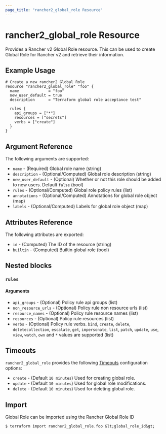 ```yaml
---
page_title: "rancher2_global_role Resource"
---
```


# rancher2\_global\_role Resource

Provides a Rancher v2 Global Role resource. This can be used to create Global Role for Rancher v2 and retrieve their information.

## Example Usage

```hcl
# Create a new rancher2 Global Role
resource "rancher2_global_role" "foo" {
  name             = "foo"
  new_user_default = true
  description      = "Terraform global role acceptance test"

  rules {
    api_groups = ["*"]
    resources = ["secrets"]
    verbs = ["create"]
  }
}
```

## Argument Reference

The following arguments are supported:

* `name` - (Required) Global role name (string)
* `description` - (Optional/Computed) Global role description (string)
* `new_user_default` - (Optional) Whether or not this role should be added to new users. Default `false` (bool)
* `rules` - (Optional/Computed) Global role policy rules (list)
* `annotations` - (Optional/Computed) Annotations for global role object (map)
* `labels` - (Optional/Computed) Labels for global role object (map)

## Attributes Reference

The following attributes are exported:

* `id` - (Computed) The ID of the resource (string)
* `builtin` - (Computed) Builtin global role (bool)

## Nested blocks

### `rules`

#### Arguments

* `api_groups` - (Optional) Policy rule api groups (list)
* `non_resource_urls` - (Optional) Policy rule non resource urls (list)
* `resource_names` - (Optional) Policy rule resource names (list)
* `resources` - (Optional) Policy rule resources (list)
* `verbs` - (Optional) Policy rule verbs. `bind`, `create`, `delete`, `deletecollection`, `escalate`, `get`, `impersonate`, `list`, `patch`, `update`, `use`, `view`, `watch`, `own` and `*` values are supported (list)

## Timeouts

`rancher2_global_role` provides the following
[Timeouts](https://www.terraform.io/docs/configuration/resources.html#operation-timeouts) configuration options:

- `create` - (Default `10 minutes`) Used for creating global role.
- `update` - (Default `10 minutes`) Used for global role modifications.
- `delete` - (Default `10 minutes`) Used for deleting global role.

## Import

Global Role can be imported using the Rancher Global Role ID

```
$ terraform import rancher2_global_role.foo &lt;global_role_id&gt;
```
